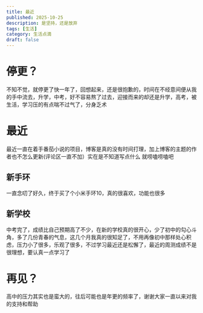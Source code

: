 ```yaml
---
title: 最近
published: 2025-10-25
description: 是坚持，还是放弃
tags: [生活]
category: 生活点滴
draft: false
---
```


# 停更？
不知不觉，就停更了快一年了，回想起来，还是很抱歉的，时间在不经意间便从我的手中流去，升学，中考，好不容易熬了过去，迎接而来的却还是升学，高考，被生活，学习压的有点喘不过气了，分身乏术

# 最近 
最近一直在着手番茄小说的项目，博客是真的没有时间打理，加上博客的主题的作者也不怎么更新(评论区一直不加）实在是不知道写点什么
就唠嗑唠嗑吧

## 新手环
一直念叨了好久，终于买了个小米手环10，真的很喜欢，功能也很多

## 新学校
中考完了，成绩比自己预期高了不少，在新的学校真的很开心，少了初中的勾心斗角，多了几份青春的气息，这几个月我真的很知足了，不用再像初中那样处心积虑，压力小了很多，乐观了很多，不过学习最近还是松懈了，最近的周测成绩不是很理想，要认真一点学习了

# 再见？
高中的压力其实也是蛮大的，往后可能也是年更的频率了，谢谢大家一直以来对我的支持和帮助
